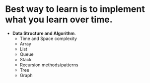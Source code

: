 # Best way to learn is to implement what you learn over time. 
- **Data Structure and Algorithm**.
    - Time and Space complexity 
    - Array
    - List
    - Queue
    - Stack 
    - Recursion methods/patterns
    - Tree
    - Graph
